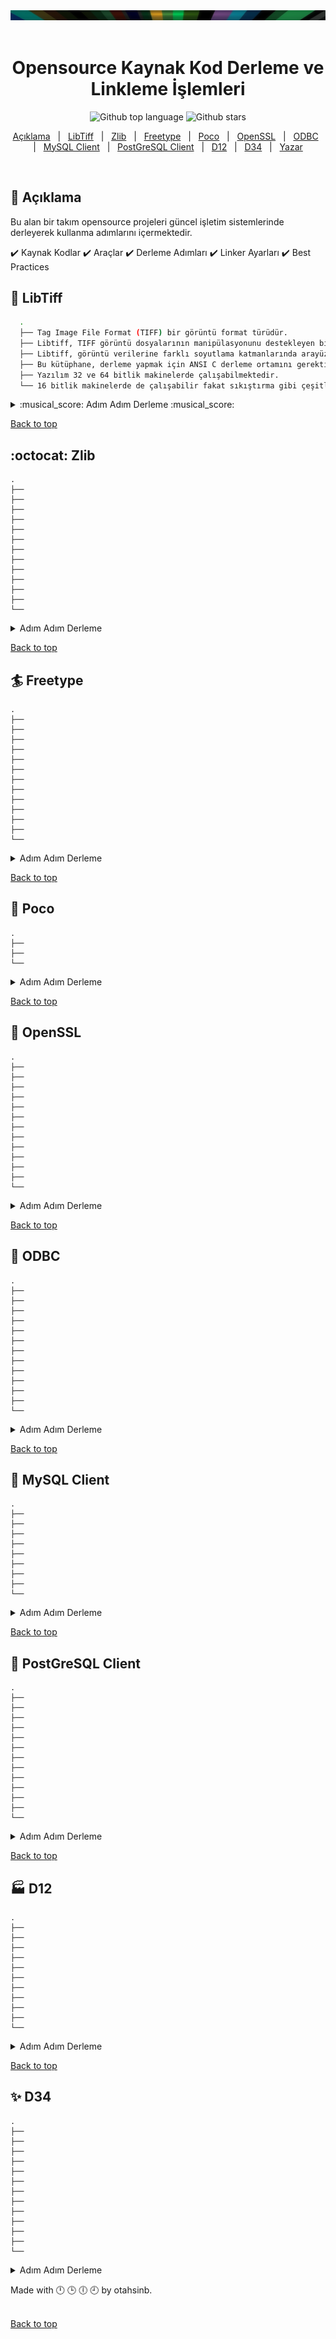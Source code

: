 
<div class="cat" id="top"> 
  <img src="./img_s.png" alt="cizgimmm">
  &#xa0;
</div>
<h1 align="center">Opensource Kaynak Kod Derleme ve Linkleme İşlemleri</h1>

<p align="center">
  <img alt="Github top language" src="https://img.shields.io/github/languages/top/otahsinb/BUILDING-OPENSOURCECODE">
  <img alt="Github stars" src="https://img.shields.io/github/stars/otahsinb/BUILDING-OPENSOURCECODE" />
</p>


<p align="center">
  <a href="#dart-açıklama">Açıklama</a> &#xa0; | &#xa0; 
  <a href="#sparkler-libtiff">LibTiff</a> &#xa0; | &#xa0;
  <a href="#octocat-zlib">Zlib</a> &#xa0; | &#xa0;
  <a href="#surfer-freetype">Freetype</a> &#xa0; | &#xa0;
  <a href="#dizzy-poco">Poco</a> &#xa0; | &#xa0;
  <a href="#art-openssl">OpenSSL</a> &#xa0; | &#xa0;
  <a href="#twisted_rightwards_arrows-odbc">ODBC</a> &#xa0; | &#xa0;
  <a href="#fish_cake-mysql-client">MySQL Client</a> &#xa0; | &#xa0;
  <a href="#dvd-postgresql-client">PostGreSQL Client</a> &#xa0; | &#xa0;
  <a href="#factory-d12">D12</a> &#xa0; | &#xa0;
  <a href="#sparkles-d34">D34</a> &#xa0; | &#xa0;
  <a href="https://github.com/otahsinb" target="_blank">Yazar</a>
</p>

<br>

## :dart: Açıklama ##

 Bu alan bir takım opensource projeleri güncel işletim sistemlerinde derleyerek kullanma adımlarını içermektedir.
 
:heavy_check_mark: Kaynak Kodlar :heavy_check_mark: Araçlar :heavy_check_mark: Derleme Adımları :heavy_check_mark: Linker Ayarları :heavy_check_mark: Best Practices

## :sparkler: LibTiff ##
 
  ```sh
    .
    ├── Tag Image File Format (TIFF) bir görüntü format türüdür.
    ├── Libtiff, TIFF görüntü dosyalarının manipülasyonunu destekleyen bir C fonksiyonları kümesidir (bir kütüphanedir).
    ├── Libtiff, görüntü verilerine farklı soyutlama katmanlarında arayüzler sağlar. 
    ├── Bu kütüphane, derleme yapmak için ANSI C derleme ortamını gerektirir ve kullanım için de bir ANSI C ortamını varsayar.
    ├── Yazılım 32 ve 64 bitlik makinelerde çalışabilmektedir.
    └── 16 bitlik makinelerde de çalışabilir fakat sıkıştırma gibi çeşitli yetenekler kısıtlanmış olacaktır.
  
  ```

<details>
  <summary> :musical_score: Adım Adım Derleme :musical_score: </summary> <br />
   
  |:musical_score:|   Linkten (http://www.libtiff.org/) Kaynak Kodları İndiriniz...🡓🡓🡓    |
  | ------- | --- |
  
  |:musical_score:|   Microsoft Visual Studio C++ 2022 kurulumunu yapınız.    |
  | ------- | --- |
  
  |:musical_score:|   Zip veya Tar.gz olarak indirilen LibTiff dosyasını WinRar benzeri bir yardımcı program ile açılarak extract ediniz. |
  | ------- | --- |
  
  |:musical_score:|   İndirilen dosyanın alanında gelinir ve MSVC++ aracı sağ tık menüsünden açılır. |
  | ------- | --- |
  | :musical_score: | Bu işlem yapıldıktan sonra .vs isimli dosya bu alanda <code style="color : fuchsia">D:\tiff-4.5.0</code> açılacaktır. |

  |:musical_score:|   MSVC++ın Developer Command Prompt alanı açılır ve aşağıdaki komutlar sırası ile çağrılır.🡓🡓🡓 |
  | ------- | --- |
  |         |  :arrow_forward:  ``` mkdir buildx86 ``` |
  |         |  :arrow_forward:  ``` cd buildx86 ``` |
  |         |  :arrow_forward:  ``` cmake .. ``` |
  |         |  :arrow_forward:  ``` cmake --build . --config Release ``` |
  
  |:musical_score:| Yukarıdaki komutlar ile build tree oluşturuldu ve ```buildx86\libtiff\Debug``` alanında lib ve dll uzantılı dosyalar üretildi. |
  | ------- | --- |
  |:musical_score:| ```D:\tiff-4.5.0\demo``` alanına *lib* ve *include* isimli klasörler açınız. |
  |:musical_score:| ```buildx86\libtiff\Debug``` alanındaki dosyaları kopyalanarak *lib* klasörünün içine kopyalayınız.|
  |:musical_score:| ```D:\tiff-4.5.0\libtiff``` içindeki dosyaları kopyalanarak *include* klasörünün içine kopyalayınız.|
  |:musical_score:| ```D:\tiff-4.5.0\out\build\x64-Debug\libtiff``` içindeki *tif_config.h* ve *tiffconf.h* isimli dosyaları *include* klasörünün içine kopyalayınız.|
  |:musical_score:|  Windows geliştirme ortamı için derleme işlemi tamamlanmıştır. |
  
  |:musical_score:|  Programın çalışmasını kontrol etmek için ```D:\tiff-4.5.0\demo\demo.cxx``` isimli bir dosya açınız . |
  | ------- | --- |
  |:musical_score:|  Aşağıdaki kodu kopyalayarak *demo.cxx* dosyası içine koyunuz. |
  
  ```c
#include <stdio.h>
#include "tiffio.h"

int main(int argc, const char* argv[])
{
    if (argc < 2) {
        printf("Usage: demo [TIFF file]\n");
        return 0;
    }
    const char* pszImageFile = argv[1];
    TIFF* tif = TIFFOpen(pszImageFile, "r");
    if (tif) {
        uint32 imageWidth, imageLength;
        uint16 compression;
        TIFFGetField(tif, TIFFTAG_IMAGEWIDTH, &imageWidth);
        TIFFGetField(tif, TIFFTAG_IMAGELENGTH, &imageLength);
        TIFFGetField(tif, TIFFTAG_COMPRESSION, &compression);
        printf("imageWidth %d, imageLength %d \n\n", imageWidth, imageLength);
        switch(compression) {
            case COMPRESSION_LZW:
                printf("COMPRESSION_LZW \n\n");
                break;
            case COMPRESSION_OJPEG:
                printf("COMPRESSION_OJPEG \n\n");
                break;
            case COMPRESSION_JPEG:
                printf("COMPRESSION_JPEG \n\n");
                break;
        }
        TIFFClose(tif);
    }
    return 0;
}
  ```
                 
  |:musical_score:|  Yukarıdaki kodun derlendiğini görmek için ```D:\tiff-4.5.0\demo\CMakeLists.txt``` isimli bir dosya açınız . |
  | ------- | --- |
  |:musical_score:|  Aşağıdaki kodu kopyalarak *CMakeLists.txt* dosyası içine koyunuz. |

  ```c
  cmake_minimum_required (VERSION 2.6)
  project (demo)
  MESSAGE( STATUS "PROJECT_NAME: " ${PROJECT_NAME} )
                 
  link_directories("${PROJECT_SOURCE_DIR}/lib") 
  include_directories("${PROJECT_SOURCE_DIR}/include/")
                 
  # Add the executable
  add_executable(demo demo.cxx)
  target_link_libraries (demo "tiff")
  add_custom_command(TARGET demo POST_BUILD 
          COMMAND ${CMAKE_COMMAND} -E copy_if_different
          "${PROJECT_SOURCE_DIR}/lib/tiff.dll"              
          $<TARGET_FILE_DIR:demo>)
  ```
  
  
  |:musical_score:|  Developer Command Promptta ```D:\tiff-4.5.0\demo``` alanına gelerek aşağıdaki komutları sıra ile çalıştırınız. |
  | ------- | --- |
  |         |  :arrow_forward: ``` mkdir build ``` |
  |         |  :arrow_forward: ``` cd build ``` |
  |         |  :arrow_forward:  ``` cmake .. ``` |
  |         |  :arrow_forward:  ``` cmake --build . ``` |

  
  |:musical_score:|   **demo.exe** dosyasının olduğu klasör yolu gösterilerek aşağıdaki komutu örnek görüntülerde deneyiniz.  |
  | ------- | --- |
  |        |  :arrow_forward:   ``` D:\tiff-4.5.0\demo\build\Debug\demo.exe D:\tiff-4.5.0\demo\with_color_table.tif ``` |
  | Çıktı: |  imageWidth 162, imageLength 150 |
  |        |  :arrow_forward:  ``` D:\tiff-4.5.0\demo\build\Debug\demo.exe D:\tiff-4.5.0\demo\rgb_with_mask.tif ``` |
  | Çıktı: | ![rgb_with_mask tif](./img/result_rgb_with_mask.tif.JPG)   |
  |:musical_score:|   Projenizin external alanına yukarıdaki *lib* ve *include* klasörlerini eklediğinizde kullanıma hazırdır.  |
         
</details>


<a href="#top">Back to top</a>

## :octocat: Zlib ##

    .
    ├── 
    ├── 
    ├── 
    ├── 
    ├── 
    ├── 
    ├── 
    ├── 
    ├── 
    ├── 
    ├── 
    ├── 
    └── 


<details>
  
  <summary> Adım Adım Derleme </summary> <br />
  
  :musical_score: Kaynak Kodları (Aşağıdaki Linkten Kaynak Kodları İndiriniz...🡓🡓🡓)
 
</details>


<a href="#top">Back to top</a>

## :surfer: Freetype ##

    .
    ├── 
    ├── 
    ├── 
    ├── 
    ├── 
    ├── 
    ├── 
    ├── 
    ├── 
    ├── 
    ├── 
    ├── 
    └── 


<details>
  
  <summary> Adım Adım Derleme </summary> <br />
  
  :musical_score: Kaynak Kodları (Aşağıdaki Linkten Kaynak Kodları İndiriniz...🡓🡓🡓)
   
</details>


<a href="#top">Back to top</a>

## :dizzy: Poco ##

    .
    ├── 
    ├── 
    └── 


<details>
  
  <summary> Adım Adım Derleme </summary> <br />
  
  :musical_score: Kaynak Kodları (Aşağıdaki Linkten Kaynak Kodları İndiriniz...🡓🡓🡓)
   
</details>

<a href="#top">Back to top</a>

## :art: OpenSSL ##

    .
    ├── 
    ├── 
    ├── 
    ├── 
    ├── 
    ├── 
    ├── 
    ├── 
    ├── 
    ├── 
    ├── 
    ├── 
    └── 


<details>
  
  <summary> Adım Adım Derleme </summary> <br />
  
  :musical_score: Kaynak Kodları (Aşağıdaki Linkten Kaynak Kodları İndiriniz...🡓🡓🡓)
   
</details>


<a href="#top">Back to top</a>


## :twisted_rightwards_arrows: ODBC ##

    .
    ├── 
    ├── 
    ├── 
    ├── 
    ├── 
    ├── 
    ├── 
    ├── 
    ├── 
    ├── 
    ├── 
    ├── 
    └── 



<details>
  
  <summary> Adım Adım Derleme </summary> <br />
  
  :musical_score: Kaynak Kodları (Aşağıdaki Linkten Kaynak Kodları İndiriniz...🡓🡓🡓)

  
</details>


<a href="#top">Back to top</a>


## :fish_cake: MySQL Client ##

    .
    ├── 
    ├── 
    ├── 
    ├── 
    ├── 
    ├── 
    ├── 
    ├── 
    └── 
    

<details>
  
  <summary> Adım Adım Derleme </summary> <br />
  
  :musical_score: Kaynak Kodları (Aşağıdaki Linkten Kaynak Kodları İndiriniz...🡓🡓🡓)
  ```sh
  https://hackingcpp.com/cpp/cheat_sheets.html
  ```
  
</details>
  
<a href="#top">Back to top</a>

## :dvd: PostGreSQL Client ##

    .
    ├── 
    ├── 
    ├── 
    ├── 
    ├── 
    ├── 
    ├── 
    ├── 
    ├── 
    ├── 
    ├── 
    ├── 
    └── 


<details>
  
  <summary> Adım Adım Derleme </summary> <br />
  
  :musical_score: Kaynak Kodları (Aşağıdaki Linkten Kaynak Kodları İndiriniz...🡓🡓🡓)
  ```sh
  https://hackingcpp.com/cpp/cheat_sheets.html
  ```
  
</details>


<a href="#top">Back to top</a>

## :factory: D12 ##

    .
    ├── 
    ├── 
    ├── 
    ├── 
    ├── 
    ├── 
    ├── 
    ├── 
    ├── 
    ├── 
    └── 


<details>
  
  <summary> Adım Adım Derleme </summary> <br />
  
  :musical_score: Kaynak Kodları (Aşağıdaki Linkten Kaynak Kodları İndiriniz...🡓🡓🡓)
  ```sh
  https://hackingcpp.com/cpp/cheat_sheets.html
  ```
  
</details>

<a href="#top">Back to top</a>

## :sparkles: D34 ##

    .
    ├── 
    ├── 
    ├── 
    ├── 
    ├── 
    ├── 
    ├── 
    ├── 
    ├── 
    ├── 
    ├── 
    ├── 
    └── 


<details>
  
  <summary> Adım Adım Derleme </summary> <br />
  
  :musical_score: Kaynak Kodları (Aşağıdaki Linkten Kaynak Kodları İndiriniz...🡓🡓🡓)
  ```sh
  https://hackingcpp.com/cpp/cheat_sheets.html
  ```
  
</details>

Made with :clock12: :clock3:  :clock6:  :clock9: by otahsinb.\
&#xa0;

<a href="#top">Back to top</a>
